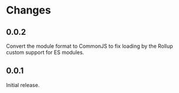 # Changes

## 0.0.2

Convert the module format to CommonJS to fix loading by the Rollup custom support for ES modules.

## 0.0.1

Initial release.
